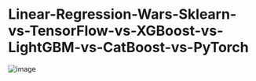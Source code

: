 # Linear-Regression-Wars-Sklearn-vs-TensorFlow-vs-XGBoost-vs-LightGBM-vs-CatBoost-vs-PyTorch
![image](https://github.com/user-attachments/assets/95aacd83-056b-418b-a4a3-551924fa3f6b)

